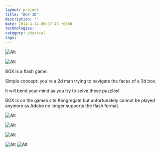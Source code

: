```yaml
---
layout: project
title: "BOX 3D"
description: ""
date: 2014-4-14 09:37:43 +0800
technologies:
category: physical
tags:
---
```


![Alt]({{site.baseurl}}/img/box/box1.png)

![Alt]({{site.baseurl}}/img/box/box2.png)

BOX is a flash game.

Simple concept: you're a 2d man trying to navigate the faces of a 3d box.

It will bend your mind as you try to solve these puzzles!

BOX is on the games site Kongregate but unfortunately cannot be played anymore as Adobe no longer supports the flash format.

![Alt]({{site.baseurl}}/img/box/box3.png)

![Alt]({{site.baseurl}}/img/box/box4.png)

![Alt]({{site.baseurl}}/img/box/box5.png)

![Alt]({{site.baseurl}}/img/box/clouds.png)
![Alt]({{site.baseurl}}/img/box/sprites.png)

